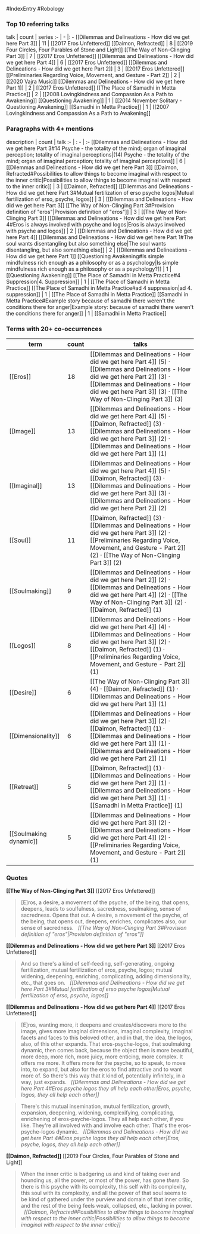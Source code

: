 #IndexEntry #Robology

### Top 10 referring talks
talk | count | series
:- | - |: -
[[Dilemmas and Delineations - How did we get here Part 3]] | 11 | [[2017 Eros Unfettered]]
[[Daimon, Refracted]] | 8 | [[2019 Four Circles, Four Parables of Stone and Light]]
[[The Way of Non-Clinging Part 3]] | 7 | [[2017 Eros Unfettered]]
[[Dilemmas and Delineations - How did we get here Part 4]] | 6 | [[2017 Eros Unfettered]]
[[Dilemmas and Delineations - How did we get here Part 2]] | 3 | [[2017 Eros Unfettered]]
[[Preliminaries Regarding Voice, Movement, and Gesture - Part 2]] | 2 | [[2020 Vajra Music]]
[[Dilemmas and Delineations - How did we get here Part 1]] | 2 | [[2017 Eros Unfettered]]
[[The Place of Samadhi in Metta Practice]] | 2 | [[2008 Lovingkindness and Compassion As a Path to Awakening]]
[[Questioning Awakening]] | 1 | [[2014 November Solitary - Questioning Awakening]]
[[Samadhi in Metta Practice]] | 1 | [[2007 Lovingkindness and Compassion As a Path to Awakening]]

### Paragraphs with 4+ mentions
description | count | talk
:- | : - | :-
[[Dilemmas and Delineations - How did we get here Part 3#14 Psyche - the totality of the mind; organ of imaginal perception; totality of imaginal perceptions\|(14) Psyche - the totality of the mind; organ of imaginal perception; totality of imaginal perceptions]] | 6 | [[Dilemmas and Delineations - How did we get here Part 3]]
[[Daimon, Refracted#Possibilities to allow things to become imaginal with respect to the inner critic\|Possibilities to allow things to become imaginal with respect to the inner critic]] | 3 | [[Daimon, Refracted]]
[[Dilemmas and Delineations - How did we get here Part 3#Mutual fertilization of erso psyche logos\|Mutual fertilization of erso, psyche, logos]] | 3 | [[Dilemmas and Delineations - How did we get here Part 3]]
[[The Way of Non-Clinging Part 3#Provision definition of "eros"\|Provision definition of "eros"]] | 3 | [[The Way of Non-Clinging Part 3]]
[[Dilemmas and Delineations - How did we get here Part 4#Eros is always involved with psyche and logos\|Eros is always involved with psyche and logos]] | 2 | [[Dilemmas and Delineations - How did we get here Part 4]]
[[Dilemmas and Delineations - How did we get here Part 1#The soul wants disentangling but also something else\|The soul wants disentangling, but also something else]] | 2 | [[Dilemmas and Delineations - How did we get here Part 1]]
[[Questioning Awakening#Is simple mindfulness rich enough as a philosophy or as a psychology\|Is simple mindfulness rich enough as a philosophy or as a psychology?]] | 1 | [[Questioning Awakening]]
[[The Place of Samadhi in Metta Practice#4 Suppression\|4. Suppression]] | 1 | [[The Place of Samadhi in Metta Practice]]
[[The Place of Samadhi in Metta Practice#ad 4 suppression\|ad 4. suppression]] | 1 | [[The Place of Samadhi in Metta Practice]]
[[Samadhi in Metta Practice#Example story because of samadhi there weren't the conditions there for anger\|Example story: because of samadhi there weren't the conditions there for anger]] | 1 | [[Samadhi in Metta Practice]]

### Terms with 20+ co-occurrences
term | count | talks
-|-|-
[[Eros]] | 18 | <span class="counts">[[Dilemmas and Delineations - How did we get here Part 4]] (5) · [[Dilemmas and Delineations - How did we get here Part 2]] (3) · [[Dilemmas and Delineations - How did we get here Part 3]] (3) · [[The Way of Non-Clinging Part 3]] (3)</span> 
[[Image]] | 13 | <span class="counts">[[Dilemmas and Delineations - How did we get here Part 4]] (5) · [[Daimon, Refracted]] (3) · [[Dilemmas and Delineations - How did we get here Part 3]] (2) · [[Dilemmas and Delineations - How did we get here Part 1]] (1)</span> 
[[Imaginal]] | 13 | <span class="counts">[[Dilemmas and Delineations - How did we get here Part 4]] (5) · [[Daimon, Refracted]] (3) · [[Dilemmas and Delineations - How did we get here Part 3]] (3) · [[Dilemmas and Delineations - How did we get here Part 2]] (2)</span> 
[[Soul]] | 11 | <span class="counts">[[Daimon, Refracted]] (3) · [[Dilemmas and Delineations - How did we get here Part 3]] (2) · [[Preliminaries Regarding Voice, Movement, and Gesture - Part 2]] (2) · [[The Way of Non-Clinging Part 3]] (2)</span> 
[[Soulmaking]] | 9 | <span class="counts">[[Dilemmas and Delineations - How did we get here Part 2]] (2) · [[Dilemmas and Delineations - How did we get here Part 4]] (2) · [[The Way of Non-Clinging Part 3]] (2) · [[Daimon, Refracted]] (1)</span> 
[[Logos]] | 8 | <span class="counts">[[Dilemmas and Delineations - How did we get here Part 4]] (4) · [[Dilemmas and Delineations - How did we get here Part 3]] (2) · [[Daimon, Refracted]] (1) · [[Preliminaries Regarding Voice, Movement, and Gesture - Part 2]] (1)</span> 
[[Desire]] | 6 | <span class="counts">[[The Way of Non-Clinging Part 3]] (4) · [[Daimon, Refracted]] (1) · [[Dilemmas and Delineations - How did we get here Part 1]] (1)</span> 
[[Dimensionality]] | 6 | <span class="counts">[[Dilemmas and Delineations - How did we get here Part 3]] (2) · [[Daimon, Refracted]] (1) · [[Dilemmas and Delineations - How did we get here Part 1]] (1) · [[Dilemmas and Delineations - How did we get here Part 2]] (1)</span> 
[[Retreat]] | 5 | <span class="counts">[[Daimon, Refracted]] (1) · [[Dilemmas and Delineations - How did we get here Part 2]] (1) · [[Dilemmas and Delineations - How did we get here Part 3]] (1) · [[Samadhi in Metta Practice]] (1)</span> 
[[Soulmaking dynamic]] | 5 | <span class="counts">[[Dilemmas and Delineations - How did we get here Part 3]] (2) · [[Dilemmas and Delineations - How did we get here Part 4]] (2) · [[Preliminaries Regarding Voice, Movement, and Gesture - Part 2]] (1)</span> 

### Quotes
**[[The Way of Non-Clinging Part 3]]**
<span class="counts">[[2017 Eros Unfettered]]</span>
> [E]ros, a desire, a movement of the psyche, of the being, that opens, deepens, leads to soulfulness, sacredness, soulmaking, sense of sacredness. Opens that out. A desire, a movement of the psyche, of the being, that opens out, deepens, enriches, complicates also, our sense of sacredness. &nbsp;&nbsp;<span class="counts">_[[The Way of Non-Clinging Part 3#Provision definition of "eros"|Provision definition of "eros"]]_</span>

**[[Dilemmas and Delineations - How did we get here Part 3]]**
<span class="counts">[[2017 Eros Unfettered]]</span>
> And so there's a kind of self-feeding, self-generating, ongoing fertilization, mutual fertilization of eros, psyche, logos; mutual widening, deepening, enriching, complicating, adding dimensionality, etc., that goes on. &nbsp;&nbsp;<span class="counts">_[[Dilemmas and Delineations - How did we get here Part 3#Mutual fertilization of erso psyche logos|Mutual fertilization of erso, psyche, logos]]_</span>

**[[Dilemmas and Delineations - How did we get here Part 4]]**
<span class="counts">[[2017 Eros Unfettered]]</span>
> [E]ros, wanting more, it deepens and creates/discovers more to the image, gives more imaginal dimensions, imaginal complexity, imaginal facets and faces to this beloved other, and in that, the idea, the logos, also, of this other expands. That eros-psyche-logos, that soulmaking dynamic, then comes back, because the object then is more beautiful, more deep, more rich, more juicy, more enticing, more complex. It offers me more. It offers more for the psyche, so to speak, to move into, to expand, but also for the eros to find attractive and to want more of. So there's this way that it kind of, potentially infinitely, in a way, just expands. &nbsp;&nbsp;<span class="counts">_[[Dilemmas and Delineations - How did we get here Part 4#Eros psyche logos they all help each other|Eros, psyche, logos, they all help each other]]_</span>

> There's this mutual insemination, mutual fertilization, growth, expansion, deepening, widening, complexifying, complicating, enrichening of eros-psyche-logos. They all help each other, if you like. They're all involved with and involve each other. That's the eros-psyche-logos dynamic. &nbsp;&nbsp;<span class="counts">_[[Dilemmas and Delineations - How did we get here Part 4#Eros psyche logos they all help each other|Eros, psyche, logos, they all help each other]]_</span>

**[[Daimon, Refracted]]**
<span class="counts">[[2019 Four Circles, Four Parables of Stone and Light]]</span>
> When the inner critic is badgering us and kind of taking over and hounding us, all the power, or most of the power, has gone _there_. So there is this psyche with its complexity, this self with its complexity, this soul with its complexity, and all the power of that soul seems to be kind of gathered under the purview and domain of that inner critic, and the rest of the being feels weak, collapsed, etc., lacking in power. &nbsp;&nbsp;<span class="counts">_[[Daimon, Refracted#Possibilities to allow things to become imaginal with respect to the inner critic|Possibilities to allow things to become imaginal with respect to the inner critic]]_</span>


